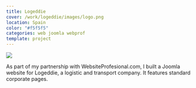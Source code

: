 ```yaml
---
title: Logeddie
cover: /work/logeddie/images/logo.png
location: Spain
color: "#f5f5f5"
categories: web joomla webprof
template: project
---
```


![](/work/logeddie/images/1.png)

As part of my partnership with WebsiteProfesional.com, I built a Joomla website for Logeddie, a logistic and transport company. It features standard corporate pages.
